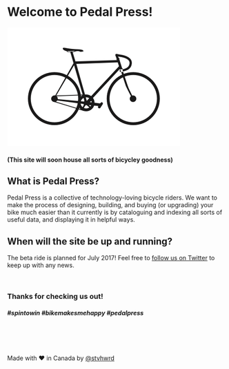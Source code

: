 # Welcome to Pedal Press!

![](pedalpress.png)

#### (This site will soon house all sorts of bicycley goodness)

## What is Pedal Press?

Pedal Press is a collective of technology-loving bicycle riders.  We want to make the process of designing, building, and buying (or upgrading) your bike much easier than it currently is by cataloguing and indexing all sorts of useful data, and displaying it in helpful ways.

## When will the site be up and running?

The beta ride is planned for July 2017!  Feel free to [follow us on Twitter](https://twitter.com/pedal_press) to keep up with any news.

<br>

### Thanks for checking us out!

##### #spintowin #bikemakesmehappy #pedalpress

<br>

<br>

<br>

Made with :heart: in Canada by [@stvhwrd](https://twitter.com/stvhwrd)
